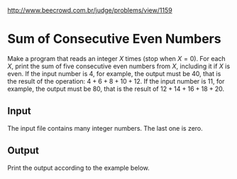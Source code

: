 http://www.beecrowd.com.br/judge/problems/view/1159

# Sum of Consecutive Even Numbers

Make a program that reads an integer $X$ times (stop when $X = 0$). For each
$X$, print the sum of five consecutive even numbers from $X$, including it if
$X$
is even. If the input number is 4, for example, the output must be 40, that is
the result of the operation: $4 + 6 + 8 + 10 + 12$. If the input number is 11,
for example, the output must be 80, that is the result of
$12 + 14 + 16 + 18 + 20$.

## Input

The input file contains many integer numbers. The last one is zero.

## Output

Print the output according to the example below.
